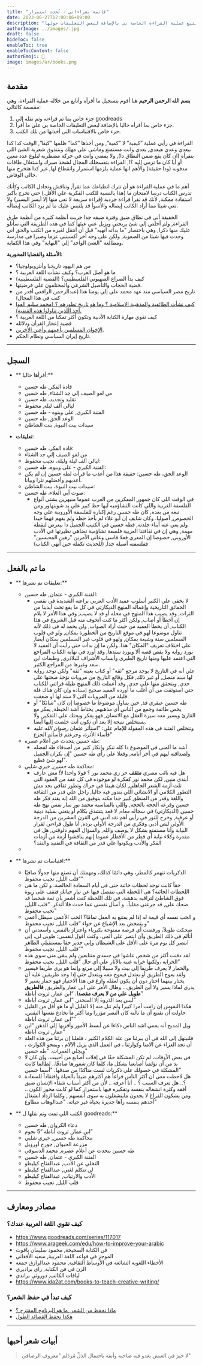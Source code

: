 ```yaml
---
title: "قائمة بقراءاتي - تُحدث استمرار"
date: 2023-06-27T12:00:06+09:00
description: "محاولة للتبع عملية القراءة الخاصة بي بالإضافة لبعض التعليقات حولها."
authorImage: ../images/.jpg
draft: false
hideToc: false
enableToc: true
enableTocContent: false
authorEmoji: 👺
image: images/ar/books.png
---
```

## مقدمة

**بسم الله الرحمن الرحيم**
هنا أقوم بتسجيل ما أقرأه وأتابع من خلاله عملية القراءة، وهي مقسمة كالتالي:
1. جزء خاص بما تم قراءته وتم نقله إلي goodreads 
2. جزء خاص بما أقرأه حاليا بالإضافة لبعض التعليقات الخاصة بي علي ما أقرأ.
3. جزء خاص بالاقتباسات التي أخذتها من تلك الكتب.

القراءة في رأيي عملية “كيفية” لا “كمية”, ومن أخذها “كما” ظلمها “كيفا”, الوقت كدا كدا بيعدي وعدي هيعدي, يعدي وانت مستمتع وماشي علي مهلك وبتتذوق شعرية الشئ اللي بتقرأه (ان كان يقع ضمن النطاق دا), ولا يمضي وانت في حركة مضطربة لبلوغ عدد معين أو أيا كان ما ترمي إليه ؟!, القراءة بتفسحلك المجال لشحذ صبرك واستغلال طاقات مدفونه (ودا حقيقة) والأهم انها عملية يلزمها استمرار وانقطاع لها, غير كدا هتخرج منها خالي الوفاض. 

أهم ما في عملية القراءة هو أن تترك انطباعك عما تقرأ, وتناقش وتجادل الكاتب وكأنك تدرس الكتاب درسا لامتحان ما (هذا بالنسبة للكتب الفكرية علي الأقل.) حتي تخرج بأكبر استفادة ممكنة, لأنك قد تقرأ قراءة جردية (قراءة سريعة لا تعي منها إلا أيسر اليسير) ولا تعي شيئا مما أراد الكاتب إيصاله والأسوأ قد يلتبس عليك ما لم يرد الكاتب إيصاله.

الحقيقة أني في نطاق ضيق وفترة ضيقه جدا جربت أنظمة كثيره من أنظمة طرق القراءة, ولم أخلص إلي شئ يريحني ويزيل عني عبئها كما في هذه الطريقة التي سأتلو عليك منها ذكرا, وهي باختصار "ما بدأته أنهيه" قبل أن أنتقل لغيره من الكتب والحق أني وجدت فيها شيئا من الصعوبة, ولكن علي وجه أخر أكسبتني عزما وصبرا في مدارسة ومطالعة "الشئ الواحد" إلي "النهاية" وفي هذا الكفاية.

**الأسئلة والقضايا المحورية:**
- من هم اليهود تاريخيا وأنثروبولوجيا؟
- ما هو أصل العرب؟ وكيف نشأت اللغة العربية ؟
- كيف بدأ الصراع الصهيوني الفلسطيني؟ (القضية الفلسطينية)
- قضية الحجاب والتأصيل الشرعي والمختلفون علي فرضيتها.
- تاريخ مصر السياسي منذ عهد محمد علي إلي يومنا هذا (عبدالرحمن الرافعي أقدر من كتب في هذا المجال)
- [كيف نشأت الطائفية والمذهبية الاسلامية ؟ وما هو تاريخ تطورهم ؟ (محمد سليم العوا أحد اللذين تناولوا هذه القضية).](https://www.ida2at.com/9-books-contemporary-salafi-movement/)
- كيف تقوي مهارة الكتابة الأدبية وتكون أكثر تمكنا من اللغة العربية ؟
- قضية إعجاز القرأن ودلائله
- [الإخوان المسلمين بأعينهم وأعين الأخرين](https://www.ida2at.com/important-12-books-muslim-brotherhood/).
- تاريخ إيران السياسي ونظام الحكم.


---
## السجل

- ** أقرأها حاليا:**
	- قادة الفكر, طه حسين
	- من لغو الصيف إلي جد الشتاء, طه حسين
	- تقليد وتجديد، طه حسين
	- ليالي ألف ليلة, محفوظ
	- الفتنة الكبري, علي وبنوه - طه حسين
	- الوعد الحق, طه حسين
	- سيدات بيت النبوة, بنت الشاطئ

- **تعليقات**:
	- قادة الفكر، طه حسين:
	- من لغو الصيف إلي جد الشتاء
	- ليالي ألف ليلة وليلة، نجيب محفوظ:
	- الفتنة الكبري - علي وبنوه، طه حسين:
	- الوعد الحق، طه حسين: حقيقة هذا من أعذب ما قرأت لطه حسين إن لم يكن أعذبهم وأفضلهم نثرا وبيانا.
	- سيدات بيت النبوة، بنت الشاطئ:
	- صوت أبي العلاء، طه حسين:
		- في الوقت اللي كان جمهور المفكرين من العرب عموما منبهرين بشتي أنواع الفلسفة الغربية واللي كانت التشاؤميه ليها حظ كبير علي يد شوبنهاور ومن تبعه من بعده, كان طه حسين رغم إكباره للفلسفة الأوروبية علي وجه الخصوص, أصوليا. وكان شايف إن أبو علاء لم يأخذ حظه ولم يفهم فهما جيدا ولم يعي عنه أبناء جلدته, فطه حسين في الكتيب الجميل دا بيعرض لنقطة مهمة, وهي إن في ثقافتنا العربية فلسفة تشاؤمية تضاهي نظيرتها في الأدب الأوروبي, خصوصا إن المعري فعلا قاسي وعاني الأمرين "رهين المحبسين" ففلسفته أصيلة جدا, (للحديث تكملة حين أنهي الكتاب)

----
## ما تم بالفعل
- ** تعليقات تم نشرها:**
	- الفتنة الكبري - عثمان, طه حسين:
		- لا يخفي علي الكثير أسلوب عميد الأدب العربي براعته الشديدة في تقصي الحقائق التاريخية وإعماله المنهج الديكارتي في كل ما يقع تحت أيدينا من التراث, وقد يصيب هذا المنهج في محله أو قد لا يصيب, وفي هذا الأمر لا يلام إن أخطأ أو أصاب, ولكن أكثر ما كنت أتخوف منه قبل الشروع في هذا الكتاب, أن يخطأ العميد من حيث أراد الصواب, ولن يحمد له في ذلك لأنه تناول موضوعا لهو في موقع التاريخ من الخطورة بمكان, ولو في قلوب المسلمين سنة وشيعة بمكان, ولهو في قلوب غير المسلمين بمكان أيضا, علي اختلاف تعريف "المكان" هذا. ولكن ما إن بدأت حتي رأيت أن العميد لا يورد رواية ولا يقص قصة ألا ويورد سندها, وقد أورد في نهاية الكتاب المراجع التي اعتمد عليها ومنها تاريخ الطبري وأنساب الأشراف للبلاذري, وطبقات ابن سعد وغيرها من المراجع الكثير.
		- علي أنه في التاريخ لا يوجد مرجع "ثقة" أو كتاب بعينه "ثقة" ولكن توجد رواية لها سند متصل, أو غير ذلك, فكل وقائع التاريخ من مرويات تؤخذ صحتها علي حدي, ويتحقق منها علي حدي, وقد أعملت ذلك المنهج طيلة قرائتي للكتاب حتي استوثقت من أن أغلب ما أورده العميد صحيح إسناده وإن كان هناك قلة قليلة من المرويات التي لا سند لها أو ضعفت.
		- طه حسين عبقري فذ, حين يتناول موضوعا ما خصوصا إن كان "شائكا" أو يخص طائفة وجمع من الناس أي مذهبهم, يحتاط أشد الحيطة, يفكر مع القارئ ويسير معه سيرة العقل مع الانسان, فهو يفكر ويحثك علي التفكير, ولا يستخلص نتيجة إلا بعد أن تكون أنت خلصت إليها أيضا.
		- وتتخلص الفتنة في هذه المقولة للإمام علي: "استأثر عثمان _رضوان الله عليه_ فأساء الأثرة، وجزعتم فأسأتم الجزع"
	- طه حسين يتحدث عن أعلام عصره:
		- أشد ما ألمني في الموضوع دا كله تنكر وإنكار كثير من أصدقاء طه لفضله ولصداقته ليهم في أخر أيامه, وفعلا علي رأي طه حسين "إن نكران الجميل لهو شئ فظيع".
	-  محاكمة طه حسين, خيري شلبي:
		- هل فيه نائب مصري **مثقف** حر زي محمد نور ؟ قولا واحدا لأ! مش عارف أبتدي منين, لكن محمد نور كفكرة لو موجوده في كل عقد من العقود التي تلت أزمة الشعر الجاهلي, لكان هيبقا في حراك وتطور ثقافي بجد مش التطور الكلامي أو الانشائي اللي بندور فيه حاليا, راجل علي قدر من الثقافة واللغة وقدر من المنطق كبير جدا مكنه بتوفيق من الله إنه يفند فكر طه حسين وقرعه الحجة بالحجة, واللي بالمناسبة محمد نور سار نفس نهج طه حسين (الديكارتي) في سجاله معاه, لا قعد يتشدق بكلام أو يتغني بقبلية دينية أو عرقية, وخرج للنور في رأيي أهم نقد أدبي في القرن العشرين من الدرجة الأولي لنص أدبي وفكري من الدرجة الأولي برده, أنا طول قراءتي لقرار النيابة وأنا مستمتع بشكل لا يوصف والله, والسؤال المهم دلوقتي, هل في مقدرة وكلاء نيابة أي قطر من الأقطار عموما إنهم يناقشوا أزمة من أزمات الفكر والأدب ويكونوا علي قدر من الثقافة في التفنيد والنقد؟
	- 


- ** اقتباسات تم نشرها:**
	- الذكريات تنهمر كالمطر، وهي دائمًا كذلك، ومهمتك أن تصنع منها جدولًا صافيًا “قلب الليل, نجيب محفوظ”
	- حقاً كانت توجد لحظات خائنة حتى فى أيام السعادة الخالصة. و لكن ما هى اللحظات الخائنة؟ هى اللحظة التى تنفصل فيها عن تيار حياتك فتقف على ربوة فوق الشاطئ لتراقبه بدهشة. فى تلك اللحظة كنت أشعر بأن ثمة شخصاً قد ضحك على, قد جرعنى مقلباً.. و أسأل نفسى عما حدث فلا أتذكر. “قلب الليل, نجيب محفوظ”
	- و الحب نفسه أي قيمة له إذا لم يقتنع به العقل تمامًا؟ الحب الأعمى سيظل أعمى و يتمخض بعد الإشباع عن خواء “قلب الليل, نجيب محفوظ”
	- ضحكت طويلآ، ورفضت أي فرصة ممنوحة بكبرياء واعتزاز بالنفس، وأسعدني أن أتألم في ذلك الطريق وأن انتصر على ألمي، وكنت أقول لنفسي:  طوبي لي، إني انتصر كل يوم مرة على الأقل على الشيطان وإني جدير حقآ بمستقبلي الطاهر “قلب الليل, نجيب محفوظ”
	- لقد دفنت أكثر من شخص عاشوا في جسدي متتابعين ولم يبقي مني سوي هذه الخرابة ،ولكنها خرابة غنية بالآثار علي أي حال “قلب الليل, نجيب محفوظ”
	- والحمار لا يعرف طريقا إلي بيت ولا سبيلا إلي مرتع وإنما هو يري طريقا فيسير ولقد يعوج الطريق أو يعتدل فيعوج معه ويتعدل حتي إذا وجد طريقين عليه أن يختار بينهما اختار دون أن يكون لعقله وازع في هذا الاختيار فهو حمار يسير لا يدري لماذا يسير ولا أين الطريق… وطال الأمر علي ابن عمار والطريق, **فالطريق طويل علي من لا يعرف مقصدا**. “ابن عمار, ثروت أباظة”
	- ليس بعد الذروة إلا المنحدر. “ابن عمار, ثروت أباظة”
	- هكذا النفوس إن رامت أمرا كبيرا ولم تنل منه إلا القليل أو ما هو أقل من القليل حاولت أن تقتنع أن ما نالته كان النصر مؤزرا وما أكثر ما تخادع نفسها النفس. “ابن عمار, ثروت أباظة”
	- ويل المديح أنه يعمي اشد الناس ذكاءا عن أبسط الأمور وأقربها إلي الذهن “ابن عمار, ثروت أباظة”
	- فلنبتهل إلى الله في أن يبرئنا من علة الكلام الكثير ، فلعلنا إن برئنا من هذه العلة أن نجد العزاء عن آلامنا وكوارثنا ، في العمل الذي يزيل الآلام ، ويمحو الكوارث ، ويجلي الغمرات. "طه حسين"
	- في بعض الأوقات، لم تكن المشكلة حقًا في إفلات أصابع من أحببت، وإن كان لا بد من أن تؤلمنا أصابعنا بشكل ما، كلما كان شعورها صادقًا.. لطالما كانت المشكلة في حصولك على ذكريات لست متأكدًا من صدقها. "أسما حسين"
	-  هل لاحظت معى ان أكثر الناس فراغاً هم أكثرهم ضيقاً بالحياة وافتقاداً للسعادة ؟.. هل تعرف السبب ؟ .. أنا أعرفه .. لأن من أكثر أسباب شقاء الإنسان ضيق أفقه وكثرة انشغاله بنفسه وتفكيره فيها باستمرار كما لو كانت محور الكون .. ومن يشكون الفراغ لا يجدون ماينشغلون به سوى أنفسهم , وكلما ازداد انشغال أحدهم بنفسه رآها جديرة بحياة غير حياته. "عبدالوهاب مطاوع"


- ** الكتب اللي تمت وتم نقلها ل goodreads:**
	- دعاء الكروان, طه حسين
	- ابن عمار, ثروت أباظة “5 نجوم”
	- محاكمة طه حسين, خيري شلبي
	- مزرعة الحيوان, جورج أورويل
	- طه حسين يتحدث عن أعلام عصره, محمد الدسوقي
	- الفتنة الكبري - عثمان, طه حسين
	- التخلي عن الأدب, عبدالفتاح كيليطو
	- لن تتكلم لغتي, عبدالفتاح كيليطو
	- الأدب والارتياب, عبدالفتاح كيليطو
	- قلب الليل, نجيب محفوظ


---
## مصادر ومعارف

### كيف تقوي اللغة العربية عندك؟
 - https://www.goodreads.com/series/117017
- https://www.arageek.com/edu/how-to-improve-your-arabic
- فن الكتابة الصحيحة, محمود سليمان ياقوت
- الموجز في قواعد اللغة العربية, سعيد الأفغاني
- الأخطاء اللغوية الشائعة في الأوساط الثقافية, محمود عبدالرازق جمعة
- الزن في فن الكتابة, راي براديري
- لياقات الكاتب, دوروثي براندي
- https://www.ida2at.com/books-to-teach-creative-writing/

### كيف تبدأ في حفظ الشعر؟
- [ماذا نحفظ من الشعر, ما هو البرنامج المقترح ؟](https://www.youtube.com/watch?v=z1Ndxjs_GT4)
- [هكذا تحفظ القصائد الطول](https://www.youtube.com/watch?v=TMbQ9aZMqwU)

---
## أبيات شعر أحبها

> لا خيرَ في العيش يغدو فيه صاحبه
> وأنفه باحتمال الذلِّ مُزدَلم
> "معروف الرصافي"
